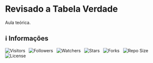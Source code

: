 <!-- Título -->
# Revisado a Tabela Verdade

Aula teórica.

<!-- Informações -->
## &#8505; Informações

![Visitors](https://api.visitorbadge.io/api/visitors?path=Devsgeeknerd%2Fcla-rev-tab-ver-exe-usa-ope-mat-rel-log-log-par-pro-ope-mat-rel-log-bas&label=Visitantes&labelColor=%23700070&labelStyle=none&countColor=%23000fff&style=plastic&color=%23ffffff "Total de Visitantes")
&nbsp;
![Followers](https://img.shields.io/github/followers/Devsgeeknerd?style=p&label=Seguidores&labelColor=800080&color=000fff "Total de Seguidores")
&nbsp;
![Watchers](https://img.shields.io/github/watchers/Devsgeeknerd/cla-rev-tab-ver-exe-usa-ope-mat-rel-log-log-par-pro-ope-mat-rel-log-bas?style=p&label=Observadores&labelColor=800080&color=000fff "Total de Observadores")
&nbsp;
![Stars](https://img.shields.io/github/stars/Devsgeeknerd/cla-rev-tab-ver-exe-usa-ope-mat-rel-log-log-par-pro-ope-mat-rel-log-bas?style=p&label=Estrelas&labelColor=800080&color=000fff "Total de Estrelas")
&nbsp;
![Forks](https://img.shields.io/github/forks/Devsgeeknerd/cla-rev-tab-ver-exe-usa-ope-mat-rel-log-log-par-pro-ope-mat-rel-log-bas?style=p&label=Bifurcações&labelColor=800080&color=000fff "Total de Bifurcações")
&nbsp;
![Repo Size](https://img.shields.io/github/repo-size/Devsgeeknerd/cla-rev-tab-ver-exe-usa-ope-mat-rel-log-log-par-pro-ope-mat-rel-log-bas?style=p&label=Tamanho&labelColor=800080&color=000fff "Tamanho do Repositório")
&nbsp;
![License](https://img.shields.io/github/license/Devsgeeknerd/cla-rev-tab-ver-exe-usa-ope-mat-rel-log-log-par-pro-ope-mat-rel-log-bas?style=p&label=Licença&labelColor=800080&color=000fff "Licença do Repositório")
